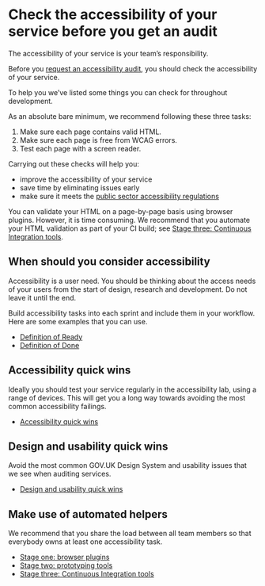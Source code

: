 # Check the accessibility of your service before you get an audit

The accessibility of your service is your team’s responsibility.

Before you [request an accessibility audit](https://github.com/hmrc/accessibility/blob/master/docs/request-an-accessibility-audit.md), you should check the accessibility of your service.

To help you we’ve listed some things you can check for throughout development.

As an absolute bare minimum, we recommend following these three tasks:

1. Make sure each page contains valid HTML.
2. Make sure each page is free from WCAG errors.
3. Test each page with a screen reader.

Carrying out these checks will help you:

- improve the accessibility of your service
- save time by eliminating issues early
- make sure it meets
 the [public sector accessibility regulations](regulations-to-make-public-sector-websites-and-mobile-applications-accessible.md)

You can validate your HTML on a page-by-page basis using browser plugins. However, it is time consuming. We recommend that you automate your HTML validation as part of your CI build; see [Stage three: Continuous Integration tools](stage-three--ci-tools.md).

## When should you consider accessibility

Accessibility is a user need. You should be thinking about the access needs of your users from the start of design, research and development. Do not leave it until the end.

Build accessibility tasks into each sprint and include them in your workflow. Here are some examples that you can use.

- [Definition of Ready](definition-of-ready.md)
- [Definition of Done](definition-of-done.md)

## Accessibility quick wins

​Ideally you should test your service regularly in the accessibility lab, using a range of devices. This will get you a long way towards avoiding the most common accessibility failings.

- [Accessibility quick wins](accessibility-quick-wins.md)

## Design and usability quick wins

Avoid the most common GOV.UK Design System and usability issues that we see when auditing services.

- [Design and usability quick wins](design-and-usability-quick-wins.md)

## Make use of automated helpers

We recommend that you share the load between all team members so that everybody owns at least one accessibility task.

- [Stage one: browser plugins](stage-one--browser-plugins.md)
- [Stage two: prototyping tools](stage-two--prototyping-tools.md)
- [Stage three: Continuous Integration tools](stage-three--ci-tools.md)
